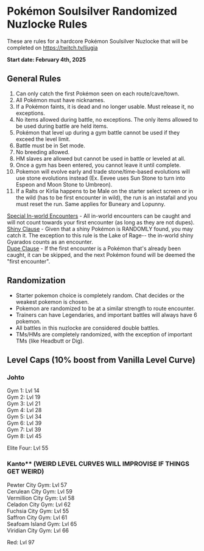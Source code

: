 # Pokémon Soulsilver Randomized Nuzlocke Rules
These are rules for a hardcore Pokémon Soulsilver Nuzlocke that will be completed on https://twitch.tv/liugia

<b>Start date: February 4th, 2025</b>

## General Rules
1) Can only catch the first Pokémon seen on each route/cave/town.
2) All Pokémon must have nicknames.
3) If a Pokémon faints, it is dead and no longer usable. Must release it, no exceptions.
4) No items allowed during battle, no exceptions. The only items allowed to be used during battle are held items.
5) Pokémon that level up during a gym battle cannot be used if they exceed the level limit.
6) Battle must be in Set mode.
7) No breeding allowed.
8) HM slaves are allowed but cannot be used in battle or leveled at all.
9) Once a gym has been entered, you cannot leave it until complete.
10) Pokemon will evolve early and trade stone/time-based evolutions will use stone evolutions instead (Ex. Eevee uses Sun Stone to turn into Espeon and Moon Stone to Umbreon).
11) If a Ralts or Kirlia happens to be Male on the starter select screen or in the wild (has to be first encounter in wild), the run is an instafail and you must reset the run. Same applies for Buneary and Lopunny.

<ins>Special In-world Encounters</ins>  - All in-world encounters can be caught and will not count towards your first encounter (as long as they are not dupes). \
<ins>Shiny Clause</ins> - Given that a shiny Pokémon is RANDOMLY found, you may catch it. The exception to this rule is the Lake of Rage-- the in-world shiny Gyarados counts as an encounter. \
<ins>Dupe Clause</ins>  - If the first encounter is a Pokémon that's already been caught, it can be skipped, and the next Pokémon found will be deemed the "first encounter".

## Randomization
- Starter pokemon choice is completely random. Chat decides or the weakest pokemon is chosen.
- Pokemon are randomized to be at a similar strength to route encounter.
- Trainers can have Legendaries, and important battles will always have 6 pokemon.
- All battles in this nuzlocke are considered double battles.
- TMs/HMs are completely randomized, with the exception of important TMs (like Headbutt or Dig).
 
## Level Caps (10% boost from Vanilla Level Curve)
### Johto
Gym 1: Lvl 14 \
Gym 2: Lvl 19 \
Gym 3: Lvl 21 \
Gym 4: Lvl 28 \
Gym 5: Lvl 34 \
Gym 6: Lvl 39 \
Gym 7: Lvl 39 \
Gym 8: Lvl 45
 
Elite Four: Lvl 55

### Kanto** (WEIRD LEVEL CURVES WILL IMPROVISE IF THINGS GET WEIRD)
Pewter City Gym: Lvl 57 \
Cerulean City Gym: Lvl 59 \
Vermillion City Gym: Lvl 58 \
Celadon City Gym: Lvl 62 \
Fuchsia City Gym: Lvl 55 \
Saffron City Gym: Lvl 61 \
Seafoam Island Gym: Lvl 65 \
Viridian City Gym: Lvl  66

Red: Lvl 97
